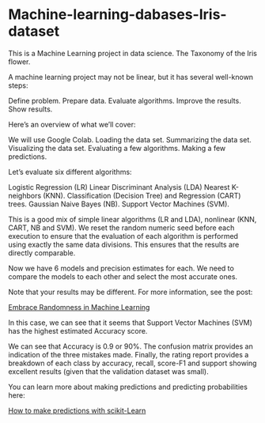 # Machine-learning-dabases-Iris-dataset
This is a Machine Learning project in data science. The Taxonomy of the Iris flower.

A machine learning project may not be linear, but it has several well-known steps:

Define problem.
Prepare data.
Evaluate algorithms.
Improve the results.
Show results.

Here’s an overview of what we’ll cover:

We will use Google Colab.
Loading the data set.
Summarizing the data set.
Visualizing the data set.
Evaluating a few algorithms.
Making a few predictions.

Let’s evaluate six different algorithms:

Logistic Regression (LR)
Linear Discriminant Analysis (LDA)
Nearest K-neighbors (KNN).
Classification (Decision Tree) and Regression (CART) trees.
Gaussian Naive Bayes (NB).
Support Vector Machines (SVM).

This is a good mix of simple linear algorithms (LR and LDA), nonlinear (KNN, CART, NB and SVM). We reset the random numeric seed before each execution to ensure that the evaluation of each algorithm is performed using exactly the same data divisions. This ensures that the results are directly comparable.

Now we have 6 models and precision estimates for each. We need to compare the models to each other and select the most accurate ones.

Note that your results may be different. For more information, see the post:

[Embrace Randomness in Machine Learning](https://machinelearningmastery.com/randomness-in-machine-learning/)

In this case, we can see that it seems that Support Vector Machines (SVM) has the highest estimated Accuracy score.

We can see that Accuracy is 0.9 or 90%. The confusion matrix provides an indication of the three mistakes made. Finally, the rating report provides a breakdown of each class by accuracy, recall, score-F1 and support showing excellent results (given that the validation dataset was small).

You can learn more about making predictions and predicting probabilities here:

[How to make predictions with scikit-Learn](https://scikit-learn.org/stable/modules/cross_validation.html)
